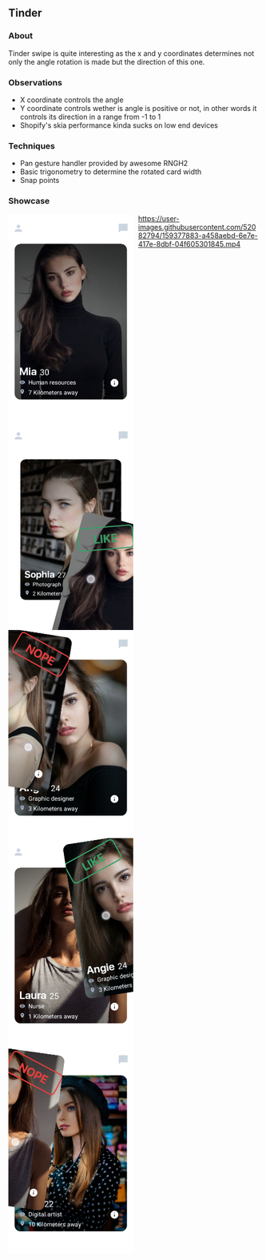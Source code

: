 ## Tinder

### About
Tinder swipe is quite interesting as the x and y coordinates determines not only the angle rotation is made but the direction of this one.

### Observations
- X coordinate controls the angle
- Y coordinate controls wether is angle is positive or not, in other words it controls its direction in a range from -1 to 1
- Shopify's skia performance kinda sucks on low end devices

### Techniques
- Pan gesture handler provided by awesome RNGH2
- Basic trigonometry to determine the rotated card width
- Snap points

### Showcase
[<img style="float: left; margin-right: 10px" width="250px" src="./assets/md/one.png" alt="Untouched slider">]("")
<img style="float: left; margin-right: 10px" width="250px" src="./assets/md/two.png" alt="Touched slider">
<img style="float: left; margin-right: 10px" width="250px" src="./assets/md/three.png" alt="Touched slider">
<img style="float: left; margin-right: 10px" width="250px" src="./assets/md/four.png" alt="Touched slider">
<img style="float: left; margin-right: 10px" width="250px" src="./assets/md/five.png" alt="Touched slider">

https://user-images.githubusercontent.com/52082794/159377883-a458aebd-6e7e-417e-8dbf-04f605301845.mp4